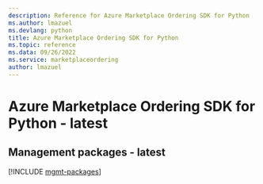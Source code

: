 ```yaml
---
description: Reference for Azure Marketplace Ordering SDK for Python
ms.author: lmazuel
ms.devlang: python
title: Azure Marketplace Ordering SDK for Python
ms.topic: reference
ms.data: 09/26/2022
ms.service: marketplaceordering
author: lmazuel
---
```

# Azure Marketplace Ordering SDK for Python - latest

## Management packages - latest
[!INCLUDE [mgmt-packages](marketplace-ordering-mgmt-index.md)]